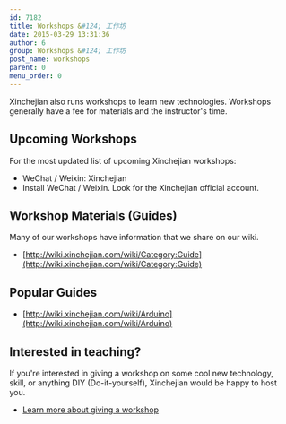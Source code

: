 ```yaml
---
id: 7182
title: Workshops &#124; 工作坊
date: 2015-03-29 13:31:36
author: 6
group: Workshops &#124; 工作坊
post_name: workshops
parent: 0
menu_order: 0
---
```


Xinchejian also runs workshops to learn new technologies. Workshops generally have a fee for materials and the instructor's time.

## Upcoming Workshops

For the most updated list of upcoming Xinchejian workshops:
* WeChat / Weixin: Xinchejian
* Install WeChat / Weixin. Look for the Xinchejian official account.

## Workshop Materials (Guides)

Many of our workshops have information that we share on our wiki.
* [http://wiki.xinchejian.com/wiki/Category:Guide](http://wiki.xinchejian.com/wiki/Category:Guide)

## Popular Guides

* [http://wiki.xinchejian.com/wiki/Arduino](http://wiki.xinchejian.com/wiki/Arduino)

## Interested in teaching?

If you're interested in giving a workshop on some cool new technology, skill, or anything DIY (Do-it-yourself), Xinchejian would be happy to host you.
* [Learn more about giving a workshop](http://wiki.xinchejian.com/wiki/How%5Fto%5Frun%5Fa%5Fworkshop)